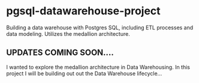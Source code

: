 # pgsql-datawarehouse-project
Building a data warehouse with Postgres SQL, including ETL processes and data modeling. Utilizes the medallion architecture.

## UPDATES COMING SOON....

I wanted to explore the medallion architecture in Data Warehousing. In this project I will be building out out the Data Warehouse lifecycle...


